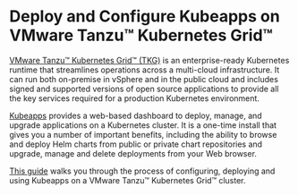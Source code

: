 # Deploy and Configure Kubeapps on VMware Tanzu™ Kubernetes Grid™

[VMware Tanzu™ Kubernetes Grid™ (TKG)](https://tanzu.vmware.com/kubernetes-grid) is an enterprise-ready Kubernetes runtime that streamlines operations across a multi-cloud infrastructure. It can run both on-premise in vSphere and in the public cloud and includes signed and supported versions of open source applications to provide all the key services required for a production Kubernetes environment.

[Kubeapps](https://kubeapps.com/) provides a web-based dashboard to deploy, manage, and upgrade applications on a Kubernetes cluster. It is a one-time install that gives you a number of important benefits, including the ability to browse and deploy Helm charts from public or private chart repositories and upgrade, manage and delete deployments from your Web browser.

[This guide](introduction.md) walks you through the process of configuring, deploying and using Kubeapps on a VMware Tanzu™ Kubernetes Grid™ cluster.
